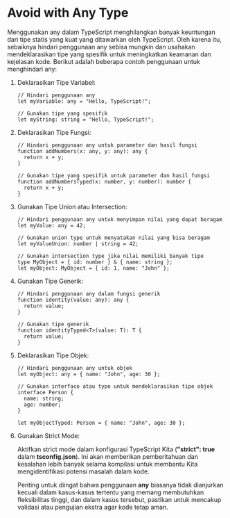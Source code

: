 # Avoid with Any Type

Menggunakan any dalam TypeScript menghilangkan banyak keuntungan dari tipe statis yang kuat yang ditawarkan oleh TypeScript. Oleh karena itu, sebaiknya hindari penggunaan any sebisa mungkin dan usahakan mendeklarasikan tipe yang spesifik untuk meningkatkan keamanan dan kejelasan kode. Berikut adalah beberapa contoh penggunaan untuk menghindari any:

1. Deklarasikan Tipe Variabel:

    ```
    // Hindari penggunaan any
    let myVariable: any = "Hello, TypeScript!";

    // Gunakan tipe yang spesifik
    let myString: string = "Hello, TypeScript!";
    ```

2. Deklarasikan Tipe Fungsi:

    ```
    // Hindari penggunaan any untuk parameter dan hasil fungsi
    function addNumbers(x: any, y: any): any {
      return x + y;
    }

    // Gunakan tipe yang spesifik untuk parameter dan hasil fungsi
    function addNumbersTyped(x: number, y: number): number {
      return x + y;
    }
    ```

3. Gunakan Tipe Union atau Intersection:

    ```
    // Hindari penggunaan any untuk menyimpan nilai yang dapat beragam
    let myValue: any = 42;

    // Gunakan union type untuk menyatakan nilai yang bisa beragam
    let myValueUnion: number | string = 42;

    // Gunakan intersection type jika nilai memiliki banyak tipe
    type MyObject = { id: number } & { name: string };
    let myObject: MyObject = { id: 1, name: "John" };
    ```

4. Gunakan Tipe Generik:

    ```
    // Hindari penggunaan any dalam fungsi generik
    function identity(value: any): any {
      return value;
    }

    // Gunakan tipe generik
    function identityTyped<T>(value: T): T {
      return value;
    }
    ```

5. Deklarasikan Tipe Objek:

    ```
    // Hindari penggunaan any untuk objek
    let myObject: any = { name: "John", age: 30 };

    // Gunakan interface atau type untuk mendeklarasikan tipe objek
    interface Person {
      name: string;
      age: number;
    }

    let myObjectTyped: Person = { name: "John", age: 30 };
    ```

6. Gunakan Strict Mode:

    Aktifkan strict mode dalam konfigurasi TypeScript Kita (**"strict": true** dalam **tsconfig.json**). Ini akan memberikan pemberitahuan dan kesalahan lebih banyak selama kompilasi untuk membantu Kita mengidentifikasi potensi masalah dalam kode.

    Penting untuk diingat bahwa penggunaan **any** biasanya tidak dianjurkan kecuali dalam kasus-kasus tertentu yang memang membutuhkan fleksibilitas tinggi, dan dalam kasus tersebut, pastikan untuk mencakup validasi atau pengujian ekstra agar kode tetap aman.

